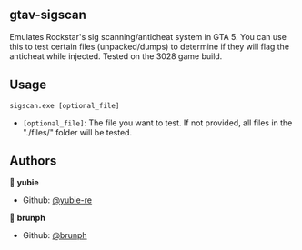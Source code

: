 ## gtav-sigscan

Emulates Rockstar's sig scanning/anticheat system in GTA 5. You can use this to test certain files (unpacked/dumps) to determine if they will flag the anticheat while injected.
Tested on the 3028 game build.
## Usage
``sigscan.exe [optional_file]``
- `[optional_file]`: The file you want to test. If not provided, all files in the "./files/" folder will be tested.

## Authors

👤 **yubie**

* Github: [@yubie-re](https://github.com/yubie-re)

👤 **brunph**

* Github: [@brunph](https://github.com/brunph)